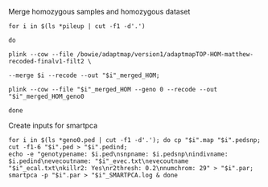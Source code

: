 












Merge homozygous samples and homozygous dataset

```
for i in $(ls *pileup | cut -f1 -d'.')

do

plink --cow --file /bowie/adaptmap/version1/adaptmapTOP-HOM-matthew-recoded-finalv1-filt2 \

--merge $i --recode --out "$i"_merged_HOM;

plink --cow --file "$i"_merged_HOM --geno 0 --recode --out "$i"_merged_HOM_geno0

done
```
Create inputs for smartpca
```
for i in $(ls *geno0.ped | cut -f1 -d'.'); do cp "$i".map "$i".pedsnp;
cut -f1-6 "$i".ped > "$i".pedind;
echo -e "genotypename: $i.ped\nsnpname: $i.pedsnp\nindivname: $i.pedind\nevecoutname: "$i"_evec.txt\nevecoutname "$i"_ecal.txt\nkillr2: Yes\nr2thresh: 0.2\nnumchrom: 29" > "$i".par;
smartpca -p "$i".par > "$i"_SMARTPCA.log & done
```



